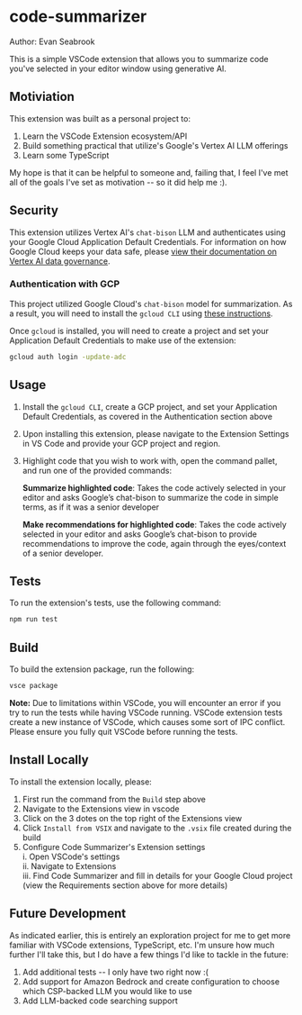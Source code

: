 # code-summarizer 
Author: Evan Seabrook

This is a simple VSCode extension that allows you to summarize code you've selected in your editor window using generative AI.

## Motiviation
This extension was built as a personal project to:
1. Learn the VSCode Extension ecosystem/API
2. Build something practical that utilize's Google's Vertex AI LLM offerings
3. Learn some TypeScript

My hope is that it can be helpful to someone and, failing that, I feel I've met all of the goals I've set as motivation -- so it did help me :).

## Security
This extension utilizes Vertex AI's `chat-bison` LLM and authenticates using your Google Cloud Application Default Credentials. For information on how Google Cloud keeps your data safe, please [view their documentation on Vertex AI data governance](https://cloud.google.com/vertex-ai/docs/generative-ai/data-governance).

### Authentication with GCP
This project utilized Google Cloud's `chat-bison` model for summarization. As a result, you will need to install the `gcloud CLI` using [these instructions](https://cloud.google.com/sdk/docs/install).

Once `gcloud` is installed, you will need to create a project and set your Application Default Credentials to make use of the extension: 
```sh
gcloud auth login -update-adc
```

## Usage
1. Install the `gcloud CLI`, create a GCP project, and set your Application Default Credentials, as covered in the Authentication section above
2. Upon installing this extension, please navigate to the Extension Settings in VS Code and provide your GCP project and region.
3. Highlight code that you wish to work with, open the command pallet, and run one of the provided commands:
    
    **Summarize highlighted code**: Takes the code actively selected in your editor and asks Google’s chat-bison to summarize the code in simple terms, as if it was a senior developer
    
    **Make recommendations for highlighted code**: Takes the code actively selected in your editor and asks Google’s chat-bison to provide recommendations to improve the code, again through the eyes/context of a senior developer.

## Tests
To run the extension's tests, use the following command:

```sh
npm run test
```

## Build
To build the extension package, run the following:

```sh
vsce package
```

**Note:** Due to limitations within VSCode, you will encounter an error if you try to run the tests while having VSCode running. VSCode extension tests create a new instance of VSCode, which causes some sort of IPC conflict. Please ensure you fully quit VSCode before running the tests.

## Install Locally
To install the extension locally, please:
1. First run the command from the `Build` step above
2. Navigate to the Extensions view in vscode
3. Click on the 3 dotes on the top right of the Extensions view
4. Click `Install from VSIX` and navigate to the `.vsix` file created during the build
5. Configure Code Summarizer's Extension settings  
    i. Open VSCode's settings  
    ii. Navigate to Extensions  
    iii. Find Code Summarizer and fill in details for your Google Cloud project (view the Requirements section above for more details)

## Future Development
As indicated earlier, this is entirely an exploration project for me to get more familiar with VSCode extensions, TypeScript, etc. I'm unsure how much further I'll take this, but I do have a few things I'd like to tackle in the future:
1. Add additional tests -- I only have two right now :(
2. Add support for Amazon Bedrock and create configuration to choose which CSP-backed LLM you would like to use
3. Add LLM-backed code searching support
